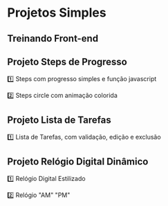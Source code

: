 # Projetos Simples

## Treinando Front-end

## Projeto Steps de Progresso

:one: Steps com progresso simples e função javascript

:two: Steps circle com animação colorida

## Projeto Lista de Tarefas

:one: Lista de Tarefas, com validação, edição e exclusão

## Projeto Relógio Digital Dinâmico

:one: Relógio Digital Estilizado

:two: Relógio "AM" "PM"
